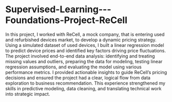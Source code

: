 # Supervised-Learning---Foundations-Project-ReCell
In this project, I worked with ReCell, a mock company, that is entering used and refurbished devices market, to develop a dynamic pricing strategy. Using a simulated dataset of used devices, I built a linear regression model to predict device prices and identified key factors driving price fluctuations. The project involved end-to-end data analysis: identifying and treating missing values and outliers, preparing the data for modeling, testing linear regression assumptions, and evaluating the model using various performance metrics. I provided actionable insights to guide ReCell’s pricing decisions and ensured the project had a clear, logical flow from data exploration to business recommendation. This experience strengthened my skills in predictive modeling, data cleaning, and translating technical work into strategic impact.


